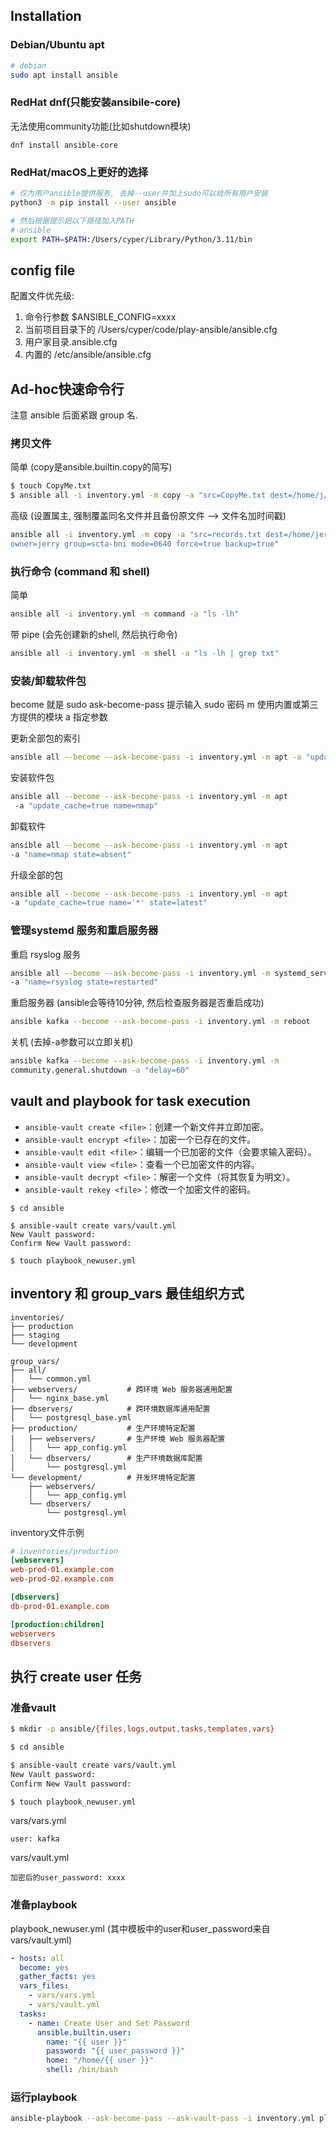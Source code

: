 ## Installation

### Debian/Ubuntu apt

```sh
# debian
sudo apt install ansible
```

### RedHat dnf(只能安装ansibile-core)

无法使用community功能(比如shutdown模块)
```
dnf install ansible-core
```

### RedHat/macOS上更好的选择


```sh
# 仅为用户ansible提供服务, 去掉--user并加上sudo可以给所有用户安装
python3 -m pip install --user ansible

# 然后根据提示把以下路径加入PATH
# ansible
export PATH=$PATH:/Users/cyper/Library/Python/3.11/bin
```

## config file

配置文件优先级:  
1) 命令行参数 $ANSIBLE_CONFIG=xxxx
2) 当前项目目录下的 /Users/cyper/code/play-ansible/ansible.cfg
3) 用户家目录.ansible.cfg
4) 内置的 /etc/ansible/ansible.cfg


## Ad-hoc快速命令行

注意 ansible 后面紧跟 group 名.

### 拷贝文件

简单 (copy是ansible.­builtin.copy的简写)
```sh
$ touch CopyMe.txt
$ ansible all -i inventory.yml -m copy -a "src=CopyMe.txt dest=/home/j/"
```

高级 (设置属主, 强制覆盖同名文件并且备份原文件 --> 文件名加时间戳)
```sh
ansible all -i inventory.yml -m copy -a "src=records.txt dest=/home/jerry/
owner=jerry group=scta-bni mode=0640 force=true backup=true"
```


### 执行命令 (command 和  shell)

简单
```sh
ansible all -i inventory.yml -m command -a "ls -lh"
```

带 pipe (会先创建新的shell, 然后执行命令)

```sh
ansible all -i inventory.yml -m shell -a "ls -lh | grep txt"
```

### 安装/卸载软件包

become 就是 sudo
ask-become-pass 提示输入 sudo 密码
m 使用内置或第三方提供的模块
a 指定参数

更新全部包的索引

```sh
ansible all --become --ask-become-pass -i inventory.yml -m apt -a "update_cache=true"
```

安装软件包

```sh
ansible all --become --ask-become-pass -i inventory.yml -m apt
 -a "update_cache=true name=nmap"
```

卸载软件

```sh
ansible all --become --ask-become-pass -i inventory.yml -m apt 
-a "name=nmap state=absent"
```

升级全部的包

```sh
ansible all --become --ask-become-pass -i inventory.yml -m apt 
-a "update_cache=true name='*' state=latest"
```

### 管理systemd 服务和重启服务器

重启 rsyslog 服务

```sh
ansible all --become --ask-become-pass -i inventory.yml -m systemd_service
-a "name=rsyslog state=restarted"
```

重启服务器 (ansible会等待10分钟, 然后检查服务器是否重启成功)

```sh
ansible kafka --become --ask-become-pass -i inventory.yml -m reboot
```

关机 (去掉-a参数可以立即关机)

```sh
ansible kafka --become --ask-become-pass -i inventory.yml -m
community.general.shutdown -a "delay=60"
```


## vault and playbook for task execution

*   `ansible-vault create <file>`：创建一个新文件并立即加密。
*   `ansible-vault encrypt <file>`：加密一个已存在的文件。
*   `ansible-vault edit <file>`：编辑一个已加密的文件（会要求输入密码）。
*   `ansible-vault view <file>`：查看一个已加密文件的内容。
*   `ansible-vault decrypt <file>`：解密一个文件（将其恢复为明文）。
*   `ansible-vault rekey <file>`：修改一个加密文件的密码。


```
$ cd ansible

$ ansible-vault create vars/vault.yml
New Vault password: 
Confirm New Vault password: 

$ touch playbook_newuser.yml
```

## inventory 和 group_vars 最佳组织方式
```
inventories/
├── production
├── staging
└── development

group_vars/
├── all/
│   └── common.yml
├── webservers/           # 跨环境 Web 服务器通用配置
│   └── nginx_base.yml
├── dbservers/            # 跨环境数据库通用配置  
│   └── postgresql_base.yml
├── production/           # 生产环境特定配置
│   ├── webservers/       # 生产环境 Web 服务器配置
│   │   └── app_config.yml
│   └── dbservers/        # 生产环境数据库配置
│       └── postgresql.yml
└── development/          # 开发环境特定配置
    ├── webservers/
    │   └── app_config.yml
    └── dbservers/
        └── postgresql.yml
```

inventory文件示例

```ini
# inventories/production
[webservers]
web-prod-01.example.com
web-prod-02.example.com

[dbservers]
db-prod-01.example.com

[production:children]
webservers
dbservers
```


## 执行 create user 任务

### 准备vault
```sh
$ mkdir -p ansible/{files,logs,output,tasks,templates,vars}

$ cd ansible

$ ansible-vault create vars/vault.yml
New Vault password: 
Confirm New Vault password: 

$ touch playbook_newuser.yml
```

vars/vars.yml

```
user: kafka
```

vars/vault.yml

```
加密后的user_password: xxxx
```

### 准备playbook

playbook_newuser.yml (其中模板中的user和user_password来自vars/vault.yml)

```yml
- hosts: all
  become: yes
  gather_facts: yes
  vars_files:
    - vars/vars.yml
    - vars/vault.yml
  tasks:
    - name: Create User and Set Password
      ansible.builtin.­user:
        name: "{{ user }}"
        password: "{{ user_password }}"
        home: "/home/{{ user }}"
        shell: /bin/bash

```

### 运行playbook

```sh
ansible-playbook --ask-become-pass --ask-vault-pass -i inventory.yml playbook_newuser.yml
```
